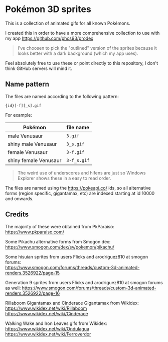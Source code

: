 # Pokémon 3D sprites

This is a collection of animated gifs for all known Pokémons.

I created this in order to have a more comprehensive collection to use with my app https://github.com/phcs93/prodex

> I've choosen to pick the "outlined" version of the sprites because it looks better with a dark background (which my app uses).

Feel absolutely free to use these or point directly to this repository, I don't think GitHub servers will mind it.

## Name pattern

The files are named according to the following pattern:

`{id}[-f][_s].gif`

For example:

| Pokémon | file name |
| - | - |
| male Venusaur | `3.gif` |
| shiny male Venusaur | `3_s.gif` |
| female Venusaur | `3-f.gif` |
| shiny female Venusaur | `3-f_s.gif` |

> The weird use of underscores and hifens are just so Windows Explorer shows these in a easy to read order.

The files are named using the https://pokeapi.co/ ids, so all alternative forms (region specific, gigantamax, etc) are indexed starting at id 10000 and onwards.

## Credits

The majority of these were obtained from PkParaiso:  
https://www.pkparaiso.com/

Some Pikachu alternative forms from Smogon dex:
https://www.smogon.com/dex/sv/pokemon/pikachu/

Some hisuian sprites from users Flicks and arodriguez810 at smogon forums:  
https://www.smogon.com/forums/threads/custom-3d-animated-renders.3526922/page-15

Generation 9 sprites from users Flicks and arodriguez810 at smogon forums as well:
https://www.smogon.com/forums/threads/custom-3d-animated-renders.3526922/page-16

Rillaboom Gigantamax and Cinderace Gigantamax from Wikidex:
https://www.wikidex.net/wiki/Rillaboom
https://www.wikidex.net/wiki/Cinderace

Walking Wake and Iron Leaves gifs from Wikidex:
https://www.wikidex.net/wiki/Ondulagua
https://www.wikidex.net/wiki/Ferroverdor
